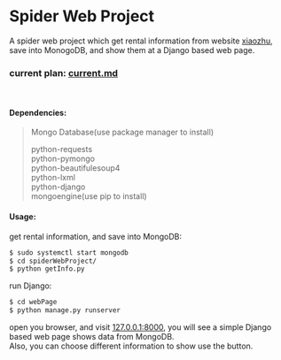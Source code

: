 # Spider Web Project

A spider web project which get rental information from website [xiaozhu](http://www.xiaozhu.com), save into MonogoDB, and show them at a Django based web page.

### current plan: [current.md](https://github.com/nxmup/spiderWebProject/blob/dev/current.md)

<br>

#### Dependencies: 
> Mongo Database(use package manager to install)
> 
> python-requests  
> python-pymongo  
> python-beautifulesoup4  
> python-lxml  
> python-django  
> mongoengine(use pip to install)  


#### Usage: 
get rental information, and save into MongoDB: 
```bash
$ sudo systemctl start mongodb
$ cd spiderWebProject/
$ python getInfo.py
```

run Django: 
```bash
$ cd webPage
$ python manage.py runserver
```

open you browser, and visit [127.0.0.1:8000](http://127.0.0.1:8000), you will see a simple Django based web page shows data from MongoDB.  
Also, you can choose different information to show use the button.

